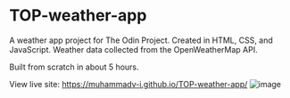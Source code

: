 # TOP-weather-app
A weather app project for The Odin Project. Created in HTML, CSS, and JavaScript. Weather data collected from the OpenWeatherMap API.

Built from scratch in about 5 hours.

View live site: https://muhammadv-i.github.io/TOP-weather-app/
![image](https://user-images.githubusercontent.com/76049040/227834643-44fe3c13-23a1-4603-8628-78238f62785e.png)
